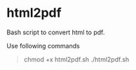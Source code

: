 # html2pdf
Bash script to convert html to pdf.

Use following commands

> chmod +x html2pdf.sh
> ./html2pdf.sh
